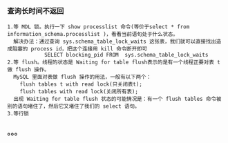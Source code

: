 ### 查询长时间不返回
    1.等 MDL 锁。执行一下 show processlist 命令(等价于select * from information_schema.processlist )，看看当前语句处于什么状态。
      解决办法：通过查询 sys.schema_table_lock_waits 这张表，我们就可以直接找出造成阻塞的 process id，把这个连接用 kill 命令断开即可
                SELECT blocking_pid FROM  sys.schema_table_lock_waits 
    2.等 flush。线程的状态是 Waiting for table flush表示的是有一个线程正要对表 t 做 flush 操作。
      MySQL 里面对表做 flush 操作的用法，一般有以下两个：
        flush tables t with read lock(只关闭表t);
        flush tables with read lock(关闭所有表);
      出现 Waiting for table flush 状态的可能情况是：有一个 flush tables 命令被别的语句堵住了，然后它又堵住了我们的 select 语句。
    3.等行锁
    
### 。。。